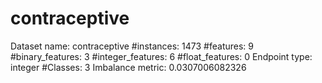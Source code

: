 # contraceptive
Dataset name: contraceptive
#instances: 1473
#features: 9
  #binary_features: 3
  #integer_features: 6
  #float_features: 0
Endpoint type: integer
#Classes: 3
Imbalance metric: 0.0307006082326
